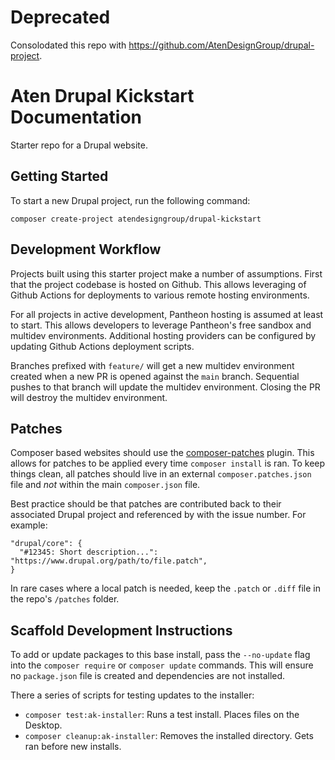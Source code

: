 # Deprecated

Consolodated this repo with https://github.com/AtenDesignGroup/drupal-project.

# Aten Drupal Kickstart Documentation

Starter repo for a Drupal website.

## Getting Started

To start a new Drupal project, run the following command:

```
composer create-project atendesigngroup/drupal-kickstart
```

## Development Workflow

Projects built using this starter project make a number of assumptions. First
that the project codebase is hosted on Github. This allows leveraging of
Github Actions for deployments to various remote hosting environments.

For all projects in active development, Pantheon hosting is assumed at least to
start. This allows developers to leverage Pantheon's free sandbox and multidev
environments. Additional hosting providers can be configured by updating Github
Actions deployment scripts.

Branches prefixed with `feature/` will get a new multidev environment created
when a new PR is opened against the `main` branch. Sequential pushes to that
branch will update the multidev environment. Closing the PR will destroy the
multidev environment.

## Patches

Composer based websites should use the [composer-patches](https://github.com/cweagans/composer-patches)
plugin. This allows for patches to be applied every time `composer install` is
ran. To keep things clean, all patches should live in an external
`composer.patches.json` file and *not* within the main `composer.json` file.

Best practice should be that patches are contributed back to their associated
Drupal project and referenced by with the issue number. For example:

```
"drupal/core": {
  "#12345: Short description...": "https://www.drupal.org/path/to/file.patch",
}
```

In rare cases where a local patch is needed, keep the `.patch` or `.diff` file
in the repo's `/patches` folder.

## Scaffold Development Instructions

To add or update packages to this base install, pass the `--no-update` flag into
the `composer require` or `composer update` commands. This will ensure no
`package.json` file is created and dependencies are not installed.

There a series of scripts for testing updates to the installer:

* `composer test:ak-installer`: Runs a test install. Places files on the Desktop.
* `composer cleanup:ak-installer`: Removes the installed directory. Gets ran before new installs.
